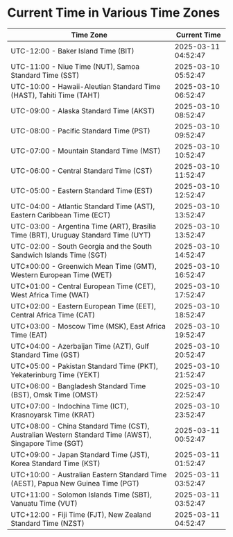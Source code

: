 # Current Time in Various Time Zones

| Time Zone | Current Time |
|-----------|--------------|
| UTC-12:00 - Baker Island Time (BIT) | 2025-03-11 04:52:47 |
| UTC-11:00 - Niue Time (NUT), Samoa Standard Time (SST) | 2025-03-10 05:52:47 |
| UTC-10:00 - Hawaii-Aleutian Standard Time (HAST), Tahiti Time (TAHT) | 2025-03-10 06:52:47 |
| UTC-09:00 - Alaska Standard Time (AKST) | 2025-03-10 08:52:47 |
| UTC-08:00 - Pacific Standard Time (PST) | 2025-03-10 09:52:47 |
| UTC-07:00 - Mountain Standard Time (MST) | 2025-03-10 10:52:47 |
| UTC-06:00 - Central Standard Time (CST) | 2025-03-10 11:52:47 |
| UTC-05:00 - Eastern Standard Time (EST) | 2025-03-10 12:52:47 |
| UTC-04:00 - Atlantic Standard Time (AST), Eastern Caribbean Time (ECT) | 2025-03-10 13:52:47 |
| UTC-03:00 - Argentina Time (ART), Brasília Time (BRT), Uruguay Standard Time (UYT) | 2025-03-10 13:52:47 |
| UTC-02:00 - South Georgia and the South Sandwich Islands Time (SGT) | 2025-03-10 14:52:47 |
| UTC±00:00 - Greenwich Mean Time (GMT), Western European Time (WET) | 2025-03-10 16:52:47 |
| UTC+01:00 - Central European Time (CET), West Africa Time (WAT) | 2025-03-10 17:52:47 |
| UTC+02:00 - Eastern European Time (EET), Central Africa Time (CAT) | 2025-03-10 18:52:47 |
| UTC+03:00 - Moscow Time (MSK), East Africa Time (EAT) | 2025-03-10 19:52:47 |
| UTC+04:00 - Azerbaijan Time (AZT), Gulf Standard Time (GST) | 2025-03-10 20:52:47 |
| UTC+05:00 - Pakistan Standard Time (PKT), Yekaterinburg Time (YEKT) | 2025-03-10 21:52:47 |
| UTC+06:00 - Bangladesh Standard Time (BST), Omsk Time (OMST) | 2025-03-10 22:52:47 |
| UTC+07:00 - Indochina Time (ICT), Krasnoyarsk Time (KRAT) | 2025-03-10 23:52:47 |
| UTC+08:00 - China Standard Time (CST), Australian Western Standard Time (AWST), Singapore Time (SGT) | 2025-03-11 00:52:47 |
| UTC+09:00 - Japan Standard Time (JST), Korea Standard Time (KST) | 2025-03-11 01:52:47 |
| UTC+10:00 - Australian Eastern Standard Time (AEST), Papua New Guinea Time (PGT) | 2025-03-11 03:52:47 |
| UTC+11:00 - Solomon Islands Time (SBT), Vanuatu Time (VUT) | 2025-03-11 03:52:47 |
| UTC+12:00 - Fiji Time (FJT), New Zealand Standard Time (NZST) | 2025-03-11 04:52:47 |
